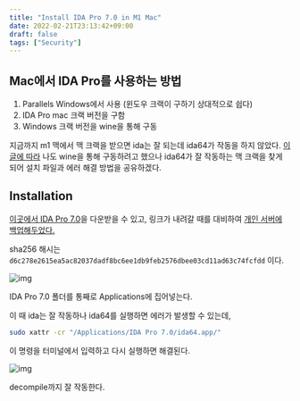 ```yaml
---
title: "Install IDA Pro 7.0 in M1 Mac"
date: 2022-02-21T23:13:42+09:00
draft: false
tags: ["Security"]
---
```


## Mac에서 IDA Pro를 사용하는 방법

1. Parallels Windows에서 사용 (윈도우 크랙이 구하기 상대적으로 쉽다)
2. IDA Pro mac 크랙 버전을 구함
3. Windows 크랙 버전을 wine을 통해 구동

지금까지 m1 맥에서 맥 크랙을 받으면 ida는 잘 되는데 ida64가 작동을 하지 않았다. [이 글에 따라](https://iosre.com/t/topic/21033) 나도 wine을 통해 구동하려고 했으나 ida64가 잘 작동하는 맥 크랙을 찾게 되어 설치 파일과 에러 해결 방법을 공유하겠다.

## Installation

[이곳에서 IDA Pro 7.0](https://www.khow.me/blog/ida-pro-7.0-for-mac.html)을 다운받을 수 있고, 링크가 내려갈 때를 대비하여 [개인 서버에 백업해두었다.](http://prob.kro.kr/IDA.Pro.7.0.dmg)

sha256 해시는`d6c278e2615ea5ac82037dadf8bc6ee1db9feb2576dbee03cd11ad63c74fcfdd` 이다.

![img](/img/m1-ida-pro/1.png)

IDA Pro 7.0 폴더를 통째로 Applications에 집어넣는다.

이 때 ida는 잘 작동하나 ida64를 실행하면 에러가 발생할 수 있는데,

```bash
sudo xattr -cr "/Applications/IDA Pro 7.0/ida64.app/"
```

이 명령을 터미널에서 입력하고 다시 실행하면 해결된다.

![img](/img/m1-ida-pro/2.png)

decompile까지 잘 작동한다.
